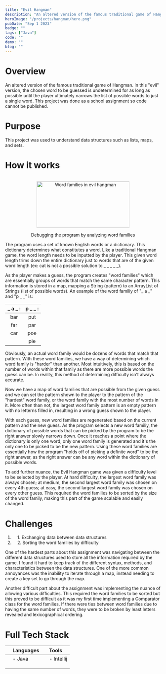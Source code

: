 ```yaml
---
title: "Evil Hangman"
description: "An altered version of the famous traditional game of Hangman."
heroImage: "/projects/hangman/hero.png"
pubDate: "Sep 1 2023"
badge: ""
tags: ["Java"]
code: ""
demo: ""
blog: ""
---
```

# Overview #
An altered version of the famous traditional game of Hangman. In this "evil" version,
the chosen word to be guessed is undetermined for as long as possible until the
player ultimately narrows the list of possible words to just a single word. This project
was done as a school assignment so code cannot be published.

# Purpose #
This project was used to understand data structures such as lists, maps, and sets.

# How it works #
<br/>
<center>
    <img src="/projects/hangman/test.png" alt="Word families in evil hangman" width="300" height="150">
    <p class="caption">Debugging the program by analyzing word families</p>
</center>

The program uses a set of known English words or a dictionary. This dictionary determines
what constitutes a word. Like a traditional Hangman game, the word length needs to be 
inputted by the player. This given word length trims down the entire dictionary just to 
words that are of the given word length (ex: cat is not a possible solution to _ _ _ _ _).

As the player makes a guess, the program creates "word families" which are essentially 
groups of words that match the same character pattern. This information is stored in a 
map, mapping a String (pattern) to an ArrayList of Strings (list of possible words). 
An example of the word familiy of "_ a _" and "p _ _" is:

| _ a _ : | p _ _ : |
| :-----: | :-----: |
| bar     | put     |
| far     | par     |
| car     | poe     |
|         | pie     |

Obviously, an actual word family would be dozens of words that match that pattern. With 
these word families, we have a way of determining which word family is "harder" than another. 
Most intuitively, this is based on the number of words within that family as there are more 
possible words the guess can be. In reality, this method of determining difficulty isn't always 
accurate.  

Now we have a map of word families that are possible from the given guess and we can set the 
pattern shown to the player to the pattern of the "hardest" word family, or the word family
with the most number of words in it. More often than not, the largest word family pattern is 
an empty pattern with no letterns filled in, resulting in a wrong guess shown to the player.

With each guess, new word families are regenerated based on the current pattern and the new 
guess. As the program selects a new word familiy, the dictionary of possible words that can be
picked by the program to be the right answer slowly narrows down. Once it reaches a point where
the dictionary is only one word, only one word family is generated and it's the only one to be 
picked to be the new pattern. Using these word families are essentially how the program "holds
off of picking a definite word" to be the right answer, as the right answer can be any word within the 
dictionary of possible words. 

To add further nuance, the Evil Hangman game was given a difficulty level to be selected by the 
player. At hard difficulty, the largest word family was always chosen; at medium, the second largest
word family was chosen on every 4th guess; at easy, the second largest word family was chosen on 
every other guess. This required the word families to be sorted by the size of the word family,
making this part of the game scalable and easily changed. 

# Challenges #
1. &nbsp;&nbsp;&nbsp;&nbsp;1\. Exchanging data between data structures
2. &nbsp;&nbsp;&nbsp;&nbsp;2\. Sorting the word families by difficulty

One of the hardest parts about this assignment was navigating between the different data structures
used to store all the information required by the game. I found it hard to keep track of the 
different syntax, methods, and characteristics between the data structures. One of the more common
annoyances was the inability to iterate through a map, instead needing to create a key set to
go through the map. 

Another difficult part about the assignment was implementing the nuance of allowing various difficulties.
This required the word families to be sorted but this proved to be difficult as it was my first time
implementing a Comparator class for the word families. If there were ties between word families due to
having the same number of words, they were to be broken by least letters revealed and lexicographical ordering.

# Full Tech Stack #  
|            | Languages |           | Tools      |
| :--------- | :-------- | :-------- | :--------- |
|            | - Java    |           | - Intellij |
|            |           |           |            |
|            |           |           |            |
|            |           |           |            |
